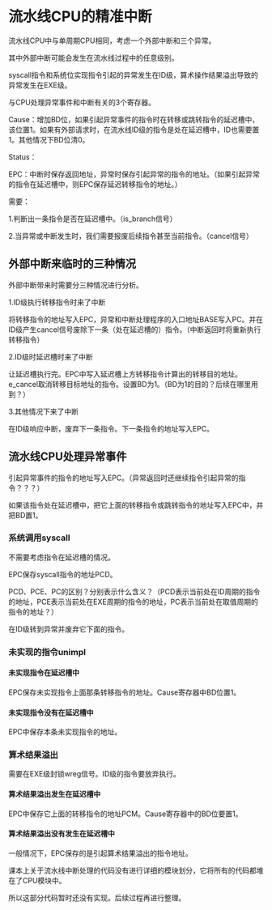 # 流水线CPU的精准中断

流水线CPU中与单周期CPU相同，考虑一个外部中断和三个异常。

其中外部中断可能会发生在流水线过程中的任意级别。

syscall指令和系统位实现指令引起的异常发生在ID级，算术操作结果溢出导致的异常发生在EXE级。

与CPU处理异常事件和中断有关的3个寄存器。

Cause：增加BD位，如果引起异常事件的指令时在转移或跳转指令的延迟槽中，该位置1。如果有外部请求时，在流水线ID级的指令是处在延迟槽中，ID也需要置1。其他情况下BD位清0。

Status：

EPC：中断时保存返回地址，异常时保存引起异常的指令的地址。（如果引起异常的指令在延迟槽中，则EPC保存延迟转移指令的地址。）



需要：

1.判断出一条指令是否在延迟槽中。（is_branch信号）

2.当异常或中断发生时，我们需要报废后续指令甚至当前指令。（cancel信号）

## 外部中断来临时的三种情况

外部中断带来时需要分三种情况进行分析。

1.ID级执行转移指令时来了中断

将转移指令的地址写入EPC，异常和中断处理程序的入口地址BASE写入PC。并在ID级产生cancel信号废除下一条（处在延迟槽的）指令。（中断返回时将重新执行转移指令）

2.ID级时延迟槽时来了中断

让延迟槽执行完。EPC中写入延迟槽上方转移指令计算出的转移目的地址。e_cancel取消转移目标地址的指令。设置BD为1。（BD为1的目的？后续在哪里用到？）

3.其他情况下来了中断

在ID级响应中断，废弃下一条指令。下一条指令的地址写入EPC。

## 流水线CPU处理异常事件

引起异常事件的指令的地址写入EPC。（异常返回时还继续指令引起异常的指令？？？）

如果该指令处在延迟槽中，把它上面的转移指令或跳转指令的地址写入EPC中，并把BD置1。

### 系统调用syscall

不需要考虑指令在延迟槽的情况。

EPC保存syscall指令的地址PCD。

PCD、PCE、PC的区别？分别表示什么含义？（PCD表示当前处在ID周期的指令的地址，PCE表示当前处在EXE周期的指令的地址，PC表示当前处在取值周期的指令的地址？）

在ID级转到异常并废弃它下面的指令。

### 未实现的指令unimpl

#### 未实现指令在延迟槽中

EPC保存未实现指令上面那条转移指令的地址。Cause寄存器中BD位置1。

#### 未实现指令没有在延迟槽中

EPC中保存本条未实现指令的地址。

### 算术结果溢出

需要在EXE级封锁wreg信号。ID级的指令要放弃执行。

#### 算术结果溢出发生在延迟槽中

EPC中保存它上面的转移指令的地址PCM。Cause寄存器中的BD位要置1。

#### 算术结果溢出没有发生在延迟槽中

一般情况下，EPC保存的是引起算术结果溢出的指令地址。



课本上关于流水线中断处理的代码没有进行详细的模块划分，它将所有的代码都堆在了CPU模块中。

所以这部分代码暂时还没有实现。后续过程再进行整理。

